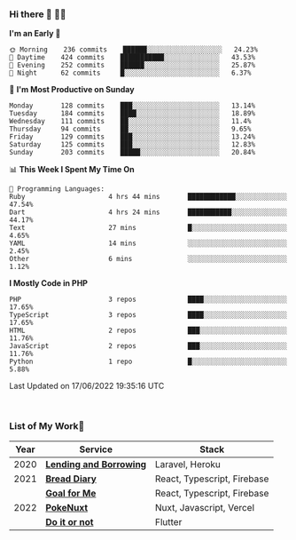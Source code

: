 ### Hi there 👋 🧑‍💻



<!--START_SECTION:waka-->
**I'm an Early 🐤** 

```text
🌞 Morning    236 commits    ██████░░░░░░░░░░░░░░░░░░░   24.23% 
🌆 Daytime    424 commits    ███████████░░░░░░░░░░░░░░   43.53% 
🌃 Evening    252 commits    ██████░░░░░░░░░░░░░░░░░░░   25.87% 
🌙 Night      62 commits     █░░░░░░░░░░░░░░░░░░░░░░░░   6.37%

```
📅 **I'm Most Productive on Sunday** 

```text
Monday       128 commits    ███░░░░░░░░░░░░░░░░░░░░░░   13.14% 
Tuesday      184 commits    ████░░░░░░░░░░░░░░░░░░░░░   18.89% 
Wednesday    111 commits    ██░░░░░░░░░░░░░░░░░░░░░░░   11.4% 
Thursday     94 commits     ██░░░░░░░░░░░░░░░░░░░░░░░   9.65% 
Friday       129 commits    ███░░░░░░░░░░░░░░░░░░░░░░   13.24% 
Saturday     125 commits    ███░░░░░░░░░░░░░░░░░░░░░░   12.83% 
Sunday       203 commits    █████░░░░░░░░░░░░░░░░░░░░   20.84%

```


📊 **This Week I Spent My Time On** 

```text
💬 Programming Languages: 
Ruby                     4 hrs 44 mins       ████████████░░░░░░░░░░░░░   47.54% 
Dart                     4 hrs 24 mins       ███████████░░░░░░░░░░░░░░   44.17% 
Text                     27 mins             █░░░░░░░░░░░░░░░░░░░░░░░░   4.65% 
YAML                     14 mins             ░░░░░░░░░░░░░░░░░░░░░░░░░   2.45% 
Other                    6 mins              ░░░░░░░░░░░░░░░░░░░░░░░░░   1.12%

```

**I Mostly Code in PHP** 

```text
PHP                      3 repos             ████░░░░░░░░░░░░░░░░░░░░░   17.65% 
TypeScript               3 repos             ████░░░░░░░░░░░░░░░░░░░░░   17.65% 
HTML                     2 repos             ███░░░░░░░░░░░░░░░░░░░░░░   11.76% 
JavaScript               2 repos             ███░░░░░░░░░░░░░░░░░░░░░░   11.76% 
Python                   1 repo              █░░░░░░░░░░░░░░░░░░░░░░░░   5.88%

```



 Last Updated on 17/06/2022 19:35:16 UTC
<!--END_SECTION:waka-->


<br />

### List of My Work🚀

| Year | Service | Stack |
|--|--|--|
| 2020 | [**Lending and Borrowing**](https://lending-and-borrowing.herokuapp.com/) | Laravel, Heroku |
| 2021 | [**Bread Diary**](https://bread-diary-web.web.app/) | React, Typescript, Firebase |
|  | [**Goal for Me**](https://goal-for-me.web.app/) | React, Typescript, Firebase |
| 2022 | [**PokeNuxt**](https://pokenuxt.vercel.app/) | Nuxt, Javascript, Vercel |
|  | [**Do it or not**](https://apps.apple.com/jp/app/do-it-or-not/id1613818865) | Flutter |